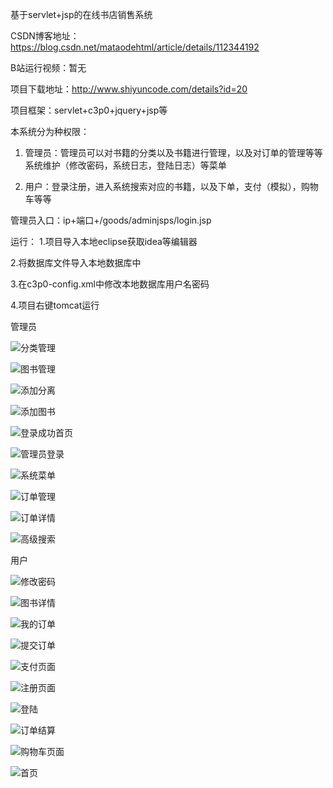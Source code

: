 基于servlet+jsp的在线书店销售系统


CSDN博客地址：https://blog.csdn.net/mataodehtml/article/details/112344192

B站运行视频：暂无

项目下载地址：http://www.shiyuncode.com/details?id=20



项目框架：servlet+c3p0+jquery+jsp等

本系统分为种权限：

1. 管理员：管理员可以对书籍的分类以及书籍进行管理，以及对订单的管理等等
系统维护（修改密码，系统日志，登陆日志）等菜单

2. 用户：登录注册，进入系统搜索对应的书籍，以及下单，支付（模拟），购物车等等


管理员入口：ip+端口+/goods/adminjsps/login.jsp

运行：
1.项目导入本地eclipse获取idea等编辑器

2.将数据库文件导入本地数据库中

3.在c3p0-config.xml中修改本地数据库用户名密码

4.项目右键tomcat运行

管理员

![分类管理](./运行截图/管理员/分类管理.png)

![图书管理](./运行截图/管理员/图书管理.png)

![添加分离](./运行截图/管理员/添加分离.png)

![添加图书](./运行截图/管理员/添加图书.png)

![登录成功首页](./运行截图/管理员/登录成功首页.png)

![管理员登录](./运行截图/管理员/管理员登录.png)

![系统菜单](./运行截图/管理员/系统菜单.png)

![订单管理](./运行截图/管理员/订单管理.png)

![订单详情](./运行截图/管理员/订单详情.png)

![高级搜索](./运行截图/管理员/高级搜索.png)

用户

![修改密码](./运行截图/用户/修改密码.png)

![图书详情](./运行截图/用户/图书详情.png)

![我的订单](./运行截图/用户/我的订单.png)

![提交订单](./运行截图/用户/提交订单.png)

![支付页面](./运行截图/用户/支付页面.png)

![注册页面](./运行截图/用户/注册页面.png)

![登陆](./运行截图/用户/登陆页面.png)

![订单结算](./运行截图/用户/订单结算.png)

![购物车页面](./运行截图/用户/购物车页面.png)

![首页](./运行截图/用户/首页.png)
